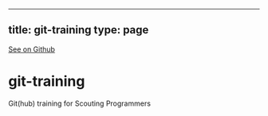 
---
title: git-training
type: page
---

[See on Github](https://github.com/jakeroggenbuck/git-training/)

# git-training
Git(hub) training for Scouting Programmers
